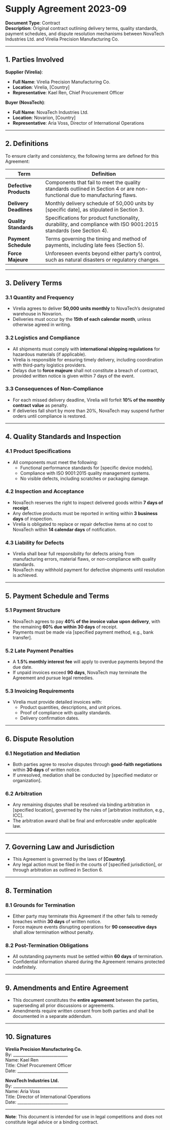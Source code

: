 

# **Supply Agreement 2023-09**  
**Document Type**: Contract  
**Description**: Original contract outlining delivery terms, quality standards, payment schedules, and dispute resolution mechanisms between NovaTech Industries Ltd. and Virelia Precision Manufacturing Co.  

---

## **1. Parties Involved**  
**Supplier (Virelia)**:  
- **Full Name**: Virelia Precision Manufacturing Co.  
- **Location**: Virelia, [Country]  
- **Representative**: Kael Ren, Chief Procurement Officer  

**Buyer (NovaTech)**:  
- **Full Name**: NovaTech Industries Ltd.  
- **Location**: Novarion, [Country]  
- **Representative**: Aria Voss, Director of International Operations  

---

## **2. Definitions**  
To ensure clarity and consistency, the following terms are defined for this Agreement:  

| **Term** | **Definition** |
|----------|----------------|
| **Defective Products** | Components that fail to meet the quality standards outlined in Section 4 or are non-functional due to manufacturing flaws. |
| **Delivery Deadlines** | Monthly delivery schedule of 50,000 units by [specific date], as stipulated in Section 3. |
| **Quality Standards** | Specifications for product functionality, durability, and compliance with ISO 9001:2015 standards (see Section 4). |
| **Payment Schedule** | Terms governing the timing and method of payments, including late fees (Section 5). |
| **Force Majeure** | Unforeseen events beyond either party’s control, such as natural disasters or regulatory changes. |

---

## **3. Delivery Terms**  
### **3.1 Quantity and Frequency**  
- Virelia agrees to deliver **50,000 units monthly** to NovaTech’s designated warehouse in Novarion.  
- Deliveries must occur by the **15th of each calendar month**, unless otherwise agreed in writing.  

### **3.2 Logistics and Compliance**  
- All shipments must comply with **international shipping regulations** for hazardous materials (if applicable).  
- Virelia is responsible for ensuring timely delivery, including coordination with third-party logistics providers.  
- Delays due to **force majeure** shall not constitute a breach of contract, provided written notice is given within 7 days of the event.  

### **3.3 Consequences of Non-Compliance**  
- For each missed delivery deadline, Virelia will forfeit **10% of the monthly contract value** as penalty.  
- If deliveries fall short by more than 20%, NovaTech may suspend further orders until compliance is restored.  

---

## **4. Quality Standards and Inspection**  
### **4.1 Product Specifications**  
- All components must meet the following:  
  - Functional performance standards for [specific device models].  
  - Compliance with ISO 9001:2015 quality management systems.  
  - No visible defects, including scratches or packaging damage.  

### **4.2 Inspection and Acceptance**  
- NovaTech reserves the right to inspect delivered goods within **7 days of receipt**.  
- Any defective products must be reported in writing within **3 business days** of inspection.  
- Virelia is obligated to replace or repair defective items at no cost to NovaTech within **14 calendar days** of notification.  

### **4.3 Liability for Defects**  
- Virelia shall bear full responsibility for defects arising from manufacturing errors, material flaws, or non-compliance with quality standards.  
- NovaTech may withhold payment for defective shipments until resolution is achieved.  

---

## **5. Payment Schedule and Terms**  
### **5.1 Payment Structure**  
- NovaTech agrees to pay **40% of the invoice value upon delivery**, with the remaining **60% due within 30 days** of receipt.  
- Payments must be made via [specified payment method, e.g., bank transfer].  

### **5.2 Late Payment Penalties**  
- A **1.5% monthly interest fee** will apply to overdue payments beyond the due date.  
- If unpaid invoices exceed **90 days**, NovaTech may terminate the Agreement and pursue legal remedies.  

### **5.3 Invoicing Requirements**  
- Virelia must provide detailed invoices with:  
  - Product quantities, descriptions, and unit prices.  
  - Proof of compliance with quality standards.  
  - Delivery confirmation dates.  

---

## **6. Dispute Resolution**  
### **6.1 Negotiation and Mediation**  
- Both parties agree to resolve disputes through **good-faith negotiations** within **30 days** of written notice.  
- If unresolved, mediation shall be conducted by [specified mediator or organization].  

### **6.2 Arbitration**  
- Any remaining disputes shall be resolved via binding arbitration in [specified location], governed by the rules of [arbitration institution, e.g., ICC].  
- The arbitration award shall be final and enforceable under applicable law.  

---

## **7. Governing Law and Jurisdiction**  
- This Agreement is governed by the laws of **[Country]**.  
- Any legal action must be filed in the courts of [specified jurisdiction], or through arbitration as outlined in Section 6.  

---

## **8. Termination**  
### **8.1 Grounds for Termination**  
- Either party may terminate this Agreement if the other fails to remedy breaches within **30 days** of written notice.  
- Force majeure events disrupting operations for **90 consecutive days** shall allow termination without penalty.  

### **8.2 Post-Termination Obligations**  
- All outstanding payments must be settled within **60 days** of termination.  
- Confidential information shared during the Agreement remains protected indefinitely.  

---

## **9. Amendments and Entire Agreement**  
- This document constitutes the **entire agreement** between the parties, superseding all prior discussions or agreements.  
- Amendments require written consent from both parties and shall be documented in a separate addendum.  

---

## **10. Signatures**  
**Virelia Precision Manufacturing Co.**  
By: ___________________________  
Name: Kael Ren  
Title: Chief Procurement Officer  
Date: _________________________  

**NovaTech Industries Ltd.**  
By: ___________________________  
Name: Aria Voss  
Title: Director of International Operations  
Date: _________________________  

--- 

**Note**: This document is intended for use in legal competitions and does not constitute legal advice or a binding contract.